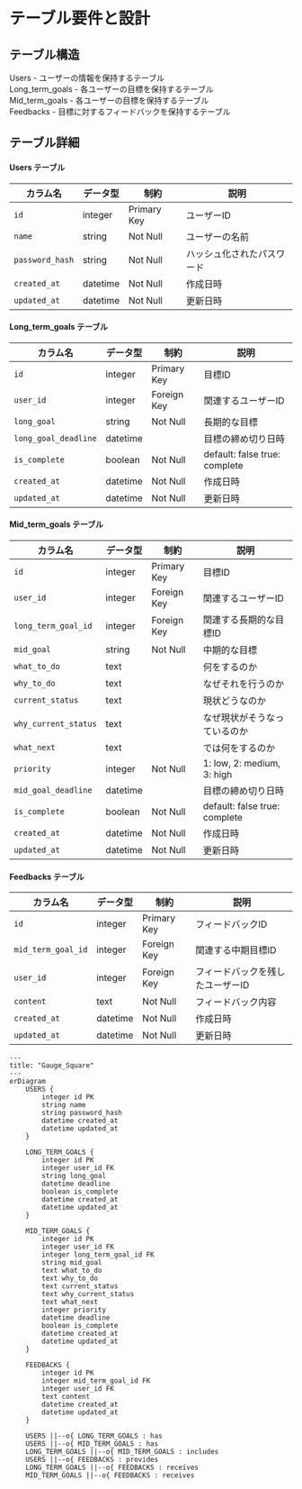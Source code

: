 # テーブル要件と設計
## テーブル構造

Users - ユーザーの情報を保持するテーブル  
Long_term_goals - 各ユーザーの目標を保持するテーブル  
Mid_term_goals - 各ユーザーの目標を保持するテーブル  
Feedbacks - 目標に対するフィードバックを保持するテーブル  

## テーブル詳細

#### Users テーブル

| カラム名         | データ型   | 制約             | 説明                |
|-----------------|-----------|-----------------|---------------------|
| `id`            | integer   | Primary Key     | ユーザーID          |
| `name`          | string    | Not Null        | ユーザーの名前       |
| `password_hash` | string    | Not Null        | ハッシュ化されたパスワード |
| `created_at`    | datetime  | Not Null        | 作成日時            |
| `updated_at`    | datetime  | Not Null        | 更新日時            |

#### Long_term_goals テーブル

| カラム名            | データ型   | 制約         | 説明                                        |
|---------------------|-----------|-------------|---------------------------------------------|
| `id`                | integer   | Primary Key | 目標ID                                     |
| `user_id`           | integer   | Foreign Key | 関連するユーザーID                         |
| `long_goal`         | string    | Not Null    | 長期的な目標                               |
| `long_goal_deadline`          | datetime  |             | 目標の締め切り日時                         |
| `is_complete`       | boolean   | Not Null    | default: false true: complete            |
| `created_at`        | datetime  | Not Null    | 作成日時                                   |
| `updated_at`        | datetime  | Not Null    | 更新日時                                   |

#### Mid_term_goals テーブル

| カラム名            | データ型   | 制約         | 説明                                        |
|---------------------|-----------|-------------|---------------------------------------------|
| `id`                | integer   | Primary Key | 目標ID                                     |
| `user_id`           | integer   | Foreign Key | 関連するユーザーID                         |
| `long_term_goal_id` | integer   | Foreign Key | 関連する長期的な目標ID                     |
| `mid_goal`          | string    | Not Null    | 中期的な目標                               |
| `what_to_do`        | text      |             | 何をするのか                               |
| `why_to_do`         | text      |             | なぜそれを行うのか                         |
| `current_status`    | text      |             | 現状どうなのか                             |
| `why_current_status`| text      |             | なぜ現状がそうなっているのか               |
| `what_next`         | text      |             | では何をするのか                           |
| `priority`          | integer   | Not Null    | 1: low, 2: medium, 3: high                 |
| `mid_goal_deadline`          | datetime  |             | 目標の締め切り日時                         |
| `is_complete`       | boolean   | Not Null    | default: false true: complete            |
| `created_at`        | datetime  | Not Null    | 作成日時                                   |
| `updated_at`        | datetime  | Not Null    | 更新日時                                   |

#### Feedbacks テーブル

| カラム名            | データ型   | 制約         | 説明                     |
|---------------------|-----------|-------------|--------------------------|
| `id`                | integer   | Primary Key | フィードバックID         |
| `mid_term_goal_id`  | integer   | Foreign Key | 関連する中期目標ID       |
| `user_id`           | integer   | Foreign Key | フィードバックを残したユーザーID |
| `content`           | text      | Not Null    | フィードバック内容       |
| `created_at`        | datetime  | Not Null    | 作成日時                 |
| `updated_at`        | datetime  | Not Null    | 更新日時                 |


```mermaid
---
title: "Gauge_Square"
---
erDiagram
    USERS {
        integer id PK
        string name
        string password_hash
        datetime created_at
        datetime updated_at
    }

    LONG_TERM_GOALS {
        integer id PK
        integer user_id FK
        string long_goal
        datetime deadline
        boolean is_complete
        datetime created_at
        datetime updated_at
    }
    
    MID_TERM_GOALS {
        integer id PK
        integer user_id FK
        integer long_term_goal_id FK
        string mid_goal
        text what_to_do
        text why_to_do
        text current_status
        text why_current_status
        text what_next
        integer priority
        datetime deadline
        boolean is_complete
        datetime created_at
        datetime updated_at
    }

    FEEDBACKS {
        integer id PK
        integer mid_term_goal_id FK
        integer user_id FK
        text content
        datetime created_at
        datetime updated_at
    }

    USERS ||--o{ LONG_TERM_GOALS : has
    USERS ||--o{ MID_TERM_GOALS : has
    LONG_TERM_GOALS ||--o{ MID_TERM_GOALS : includes
    USERS ||--o{ FEEDBACKS : provides
    LONG_TERM_GOALS ||--o{ FEEDBACKS : receives
    MID_TERM_GOALS ||--o{ FEEDBACKS : receives
